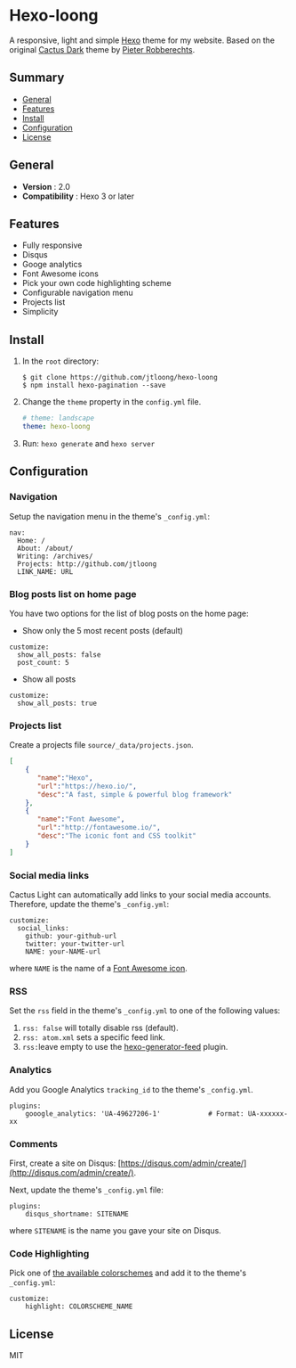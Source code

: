 # Hexo-loong

A responsive, light and simple [Hexo](http://hexo.io) theme for my website. Based on the original [Cactus Dark](https://github.com/probberechts/cactus-dark) theme by [Pieter Robberechts](https://github.com/probberechts).

## Summary

- [General](#general)
- [Features](#features)
- [Install](#install)
- [Configuration](#configuration)
- [License](#license)

## General

- **Version** : 2.0
- **Compatibility** : Hexo 3 or later

## Features

- Fully responsive
- Disqus
- Googe analytics
- Font Awesome icons
- Pick your own code highlighting scheme
- Configurable navigation menu
- Projects list
- Simplicity

## Install
1. In the `root` directory:

    ```git
    $ git clone https://github.com/jtloong/hexo-loong
    $ npm install hexo-pagination --save
    ```

2. Change the `theme` property in the `config.yml` file.

    ```yml
    # theme: landscape
    theme: hexo-loong
    ```

3. Run: `hexo generate` and `hexo server`

## Configuration

### Navigation

Setup the navigation menu in the theme's `_config.yml`:

  ```
  nav:
    Home: /
    About: /about/
    Writing: /archives/
    Projects: http://github.com/jtloong
    LINK_NAME: URL
  ```

### Blog posts list on home page

You have two options for the list of blog posts on the home page:

  - Show only the 5 most recent posts (default)

  ```
  customize:
    show_all_posts: false
    post_count: 5
  ```

  - Show all posts

  ```
  customize:
    show_all_posts: true
  ```

### Projects list

Create a projects file `source/_data/projects.json`.

  ```json
  [
      {
         "name":"Hexo",
         "url":"https://hexo.io/",
         "desc":"A fast, simple & powerful blog framework"
      },
      {
         "name":"Font Awesome",
         "url":"http://fontawesome.io/",
         "desc":"The iconic font and CSS toolkit"
      }
  ]
  ```

### Social media links

Cactus Light can automatically add links to your social media accounts. Therefore, update the theme's `_config.yml`:

  ```
  customize:
    social_links:
      github: your-github-url
      twitter: your-twitter-url
      NAME: your-NAME-url
  ```

where `NAME` is the name of a [Font Awesome icon](http://fontawesome.io/icons/#brand).

### RSS

Set the `rss` field in the theme's `_config.yml` to one of the following values:

1. `rss: false` will totally disable rss (default).
2. `rss: atom.xml` sets a specific feed link.
3. `rss:`leave empty to use the [hexo-generator-feed](https://github.com/hexojs/hexo-generator-feed) plugin.

### Analytics

Add you Google Analytics `tracking_id` to the theme's `_config.yml`.

  ```
  plugins:
      gooogle_analytics: 'UA-49627206-1'            # Format: UA-xxxxxx-xx
  ```

### Comments

First, create a site on Disqus: [https://disqus.com/admin/create/](http://disqus.com/admin/create/).

Next, update the theme's `_config.yml` file:

  ```
  plugins:
      disqus_shortname: SITENAME
  ```

where `SITENAME` is the name you gave your site on Disqus.

### Code Highlighting

Pick one of [the available colorschemes](https://github.com/gabithume/cactus-light/tree/master/source/css/_highlight) and add it to the theme's `_config.yml`:

  ```
  customize:
      highlight: COLORSCHEME_NAME
  ```

## License
MIT
